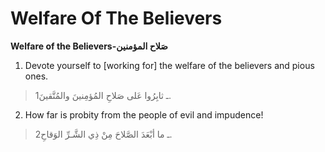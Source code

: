 Welfare Of The Believers
========================

**Welfare of the Believers-صَلاح المؤمنين**

1. Devote yourself to [working for] the welfare of the believers and
pious ones.

> 1ـ ثابِرُوا عَلى صَلاحِ المُؤمِنينَ والمُتَّقينَ.

2. How far is probity from the people of evil and impudence!

> 2ـ ما أبْعَدَ الصَّلاحَ مِنْ ذِي الشَّـرِّ الوَقاحِ.


